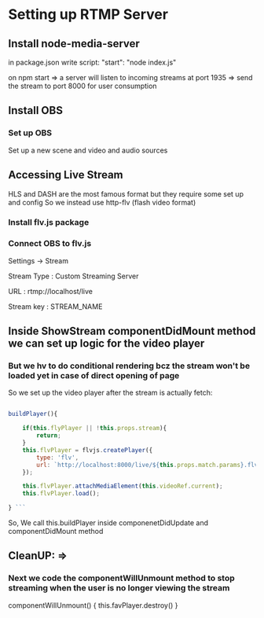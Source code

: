 # Setting up RTMP Server

## Install node-media-server

in package.json
write script: "start": "node index.js"

on npm start
=> a server will listen to incoming streams at port 1935
=> send the stream to port 8000 for user consumption

## Install OBS

### Set up OBS

Set up a new scene and video and audio sources

## Accessing Live Stream

HLS and DASH are the most famous format but they require some set up and config
So we instead use http-flv (flash video format)

### Install flv.js package

<!-- flv takes the oncoming video stream and renders it inside the html video player -->

### Connect OBS to flv.js

Settings -> Stream

Stream Type : Custom Streaming Server

URL : rtmp://localhost/live

Stream key : STREAM_NAME

## Inside ShowStream componentDidMount method we can set up logic for the video player

### But we hv to do conditional rendering bcz the stream won't be loaded yet in case of direct opening of page

So we set up the video player after the stream is actually fetch:

````Javascript

buildPlayer(){

    if(this.flyPlayer || !this.props.stream){
        return;
    }
    this.flvPlayer = flvjs.createPlayer({
        type: 'flv',
        url: `http://localhost:8000/live/${this.props.match.params}.flv`
    });

    this.flvPlayer.attachMediaElement(this.videoRef.current);
    this.flvPlayer.load();

} ```
````
So, We call this.buildPlayer inside componenetDidUpdate and componentDidMount method

## CleanUP: =>
### Next we code the componentWillUnmount method to stop streaming when the user is no longer viewing the stream

componentWillUnmount() {
    this.favPlayer.destroy()
}
